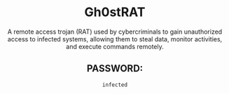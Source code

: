 <div align="center">

# Gh0stRAT

A remote access trojan (RAT) used by cybercriminals to gain unauthorized access to infected systems, allowing them to steal data, monitor activities, and execute commands remotely.

## PASSWORD:

```
infected
```

</div>
